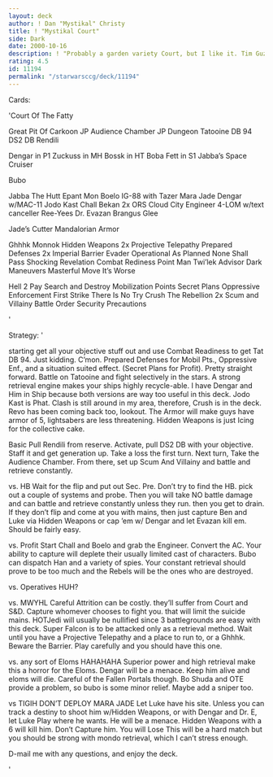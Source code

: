 ```yaml
---
layout: deck
author: ! Dan "Mystikal" Christy
title: ! "Mystikal Court"
side: Dark
date: 2000-10-16
description: ! "Probably a garden variety Court, but I like it. Tim Guzman is the one who hooked me on this play style. Go fig."
rating: 4.5
id: 11194
permalink: "/starwarsccg/deck/11194"
---
```

Cards: 

'Court Of The Fatty

Great Pit Of Carkoon
JP Audience Chamber
JP Dungeon
Tatooine DB 94
DS2 DB
Rendili

Dengar in P1
Zuckuss in MH
Bossk in HT
Boba Fett in S1
Jabba’s Space Cruiser

Bubo

Jabba The Hutt
Epant Mon
Boelo
IG-88 with Tazer
Mara Jade
Dengar w/MAC-11
Jodo Kast
Chall Bekan
2x ORS
Cloud City Engineer
4-LOM w/text canceller
Ree-Yees
Dr. Evazan
Brangus Glee

Jade’s Cutter
Mandalorian Armor

Ghhhk
Monnok
Hidden Weapons
2x Projective Telepathy
Prepared Defenses
2x Imperial Barrier
Evader
Operational As Planned
None Shall Pass
Shocking Revelation
Combat Rediness
Point Man
Twi’lek Advisor
Dark Maneuvers
Masterful Move
It’s Worse

Hell 2 Pay
Search and Destroy
Mobilization Points
Secret Plans
Oppressive Enforcement
First Strike
There Is No Try
Crush The Rebellion
2x Scum and Villainy
Battle Order
Security Precautions

'

Strategy: '

starting get all your objective stuff out and use Combat Readiness to get Tat DB 94. Just kidding. C’mon. Prepared Defenses for Mobil Pts., Oppressive Enf., and a situation suited effect. (Secret Plans for Profit). Pretty straight forward. Battle on Tatooine and fight selectively in the stars. A strong retrieval engine makes your ships highly recycle-able. I have Dengar and Him in Ship because both versions are way too useful in this deck. Jodo Kast is Phat. Clash is still around in my area, therefore, Crush is in the deck. Revo has been coming back too, lookout. The Armor will make guys have armor of 5, lightsabers are less threatening. Hidden Weapons is just Icing for the collective cake.

Basic Pull Rendili from reserve. Activate, pull DS2 DB with your objective. Staff it and get generation up. Take a loss the first turn. Next turn, Take the Audience Chamber. From there, set up Scum And Villainy and battle and retrieve constantly.

vs. HB
Wait for the flip and put out Sec. Pre. Don’t try to find the HB. pick out a couple of systems and probe. Then you will take NO battle damage and can battle and retrieve constantly unless they run. then you get to drain. If they don’t flip and come at you with mains, then just capture Ben and Luke via Hidden Weapons or cap ’em w/ Dengar and let Evazan kill em. Should be fairly easy.

vs. Profit
Start Chall and Boelo and grab the Engineer. Convert the AC. Your ability to capture will deplete their usually limited cast of characters. Bubo can dispatch Han and a variety of spies. Your constant retrieval should prove to be too much and the Rebels will be the ones who are destroyed.

vs. Operatives
HUH?

vs. MWYHL
Careful Attrition can be costly. they’ll suffer from Court and S&D. Capture whomever chooses to fight you. that will limit the suicide mains. HOTJedi will usually be nullified since 3 battlegrounds are easy with this deck. Super Falcon is to be attacked only as a retrieval method. Wait until you have a Projective Telepathy and a place to run to, or a Ghhhk. Beware the Barrier. Play carefully and you should have this one.

vs. any sort of Eloms
HAHAHAHA Superior power and high retrieval make this a horror for the Eloms. Dengar will be a menace. Keep him alive and eloms will die. Careful of the Fallen Portals though. Bo Shuda and OTE provide a problem, so bubo is some minor relief. Maybe add a sniper too.

vs TIGIH
DON’T DEPLOY MARA JADE Let Luke have his site. Unless you can track a destiny to shoot him w/Hidden Weapons, or with Dengar and Dr. E, let Luke Play where he wants. He will be a menace. Hidden Weapons with a 6 will kill him. Don’t Capture him. You will Lose This will be a hard match but you should be strong with mondo retrieval, which I can’t stress enough.



D-mail me with any questions, and enjoy the deck.

'
